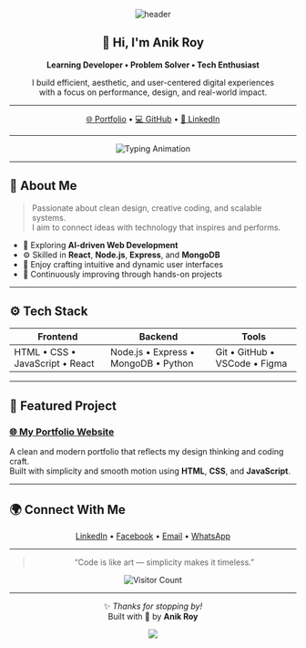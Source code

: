 <!-- 🌐 HEADER -->
<p align="center">
  <img src="https://capsule-render.vercel.app/api?type=waving&color=0:0A192F,100:112240&height=180&section=header&text=Anik%20Roy&fontAlign=50&fontAlignY=35&fontColor=ffffff&fontSize=40" alt="header"/>
</p>

<div align="center">

## 👋 Hi, I'm **Anik Roy**
**Learning Developer • Problem Solver • Tech Enthusiast**

I build efficient, aesthetic, and user-centered digital experiences  
with a focus on performance, design, and real-world impact.

---

[🌐 Portfolio](https://ethesonx082531.github.io/MyPortFolio/) • [💻 GitHub](https://github.com/FtZ0de0hZirwfmj1w) • [🔗 LinkedIn](https://linkedin.com/in/yourprofile)

---

![Typing Animation](https://readme-typing-svg.herokuapp.com?font=Fira+Code&weight=500&duration=3800&pause=1200&color=00B8D9&center=true&vCenter=true&width=600&lines=Building+Modern+and+Meaningful+App+Experience;Flutter+Dart+Developer;Always+Learning+and+Creating)

</div>

---

## 🧭 About Me

> Passionate about clean design, creative coding, and scalable systems.  
> I aim to connect ideas with technology that inspires and performs.

- 🔭 Exploring **AI-driven Web Development**
- ⚙️ Skilled in **React**, **Node.js**, **Express**, and **MongoDB**
- 🎨 Enjoy crafting intuitive and dynamic user interfaces
- 🌱 Continuously improving through hands-on projects

---

## ⚙️ Tech Stack

<div align="center">

| Frontend | Backend | Tools |
|-----------|----------|-------|
| HTML • CSS • JavaScript • React | Node.js • Express • MongoDB • Python | Git • GitHub • VSCode • Figma |

</div>

---

## 🚀 Featured Project

### [🌐 My Portfolio Website](https://ethesonx082531.github.io/MyPortFolio/)
A clean and modern portfolio that reflects my design thinking and coding craft.  
Built with simplicity and smooth motion using **HTML**, **CSS**, and **JavaScript**.

---

## 🌍 Connect With Me

<div align="center">

[LinkedIn](https://linkedin.com/in/yourprofile) • [Facebook](https://facebook.com/) • [Email](mailto:your.email@example.com) • [WhatsApp](https://wa.me/01777973215)

</div>

---

<div align="center">

> “Code is like art — simplicity makes it timeless.”

![Visitor Count](https://komarev.com/ghpvc/?username=FtZ0de0hZirwfmj1w&color=00B8D9&style=flat-square)

---

✨ *Thanks for stopping by!*  
Built with 💙 by **Anik Roy**

<p align="center">
  <img src="https://capsule-render.vercel.app/api?type=waving&color=0:112240,100:0A192F&height=100&section=footer"/>
</p>

</div>
